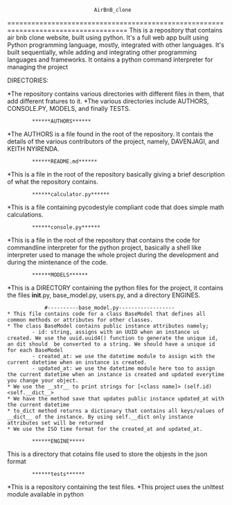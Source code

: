                                 AirBnB_clone
====================================================================================
This is a repository that contains air bnb clone website, built using python. It's a full web app built using Python programming language, mostly, integrated with other languages. It's built sequentially, while adding and integrating other programming languages and frameworks. It ontains a python command interpreter for managing the project

DIRECTORIES:

*The repository contains various directories  with different files in them, that add different fratures to it.
*The various directories include AUTHORS, CONSOLE.PY, MODELS, and finally TESTS.

            ******AUTHORS******
*The AUTHORS is a file found in the root of the repository. It contais the details of the various contributors of the project, namely, DAVENJAGI, and KEITH NYIRENDA.

            ******README.md******
*This is a file in the root of the repository basically giving a brief description of what the repository contains.

            ******calculator.py******
 *This is a file containing pycodestyle compliant code that does simple math calculations.

            ******console.py******
*This is a file in the root of the repository that contains the code for commandline interpreter for the python project, basically a shell like interpreter used to manage the whole project during the development and during the mintenance of the code.

            ******MODELS******
*This is a DIRECTORY containing the python files for the project, it contains the files __init__.py, base_model.py, users.py, and a directory ENGINES.

                #----------base_model.py------------------
    * This file contains code for a class BaseModel that defines all common methods or attributes for other classes.
    * The class BaseModel contains public instance attributes namely;
            - id: string, assigns with an UUID when an instance us created. We use the uuid.uuid4() function to generate the unique id, an dit should  be converted to a string. We should have a unique id for each BaseModel
            - created_at: we use the datetime module to assign with the current datetime when an instance is created.
            - updated_at: we use the datetime module here too to assign the current datetime when an instance is created and updated everytime you change your object.
    * We use the __str__ to print strings for [<class name]> (self.id) <self.__dict__>
    * We have the method save that updates public instance updated_at with the current datetime
    * to_dict method returns a dictionary that contains all keys/values of __dict__ of the instance. By using self.__dict only instance attributes set will be returned
    * We use the ISO time format for the created_at and updated_at.

            ******ENGINE*****
This is a directory that cotains file used to store the objests in the json format

            ******tests******
*This is a repository containing the test files.
*This project uses the unittest module available in python

